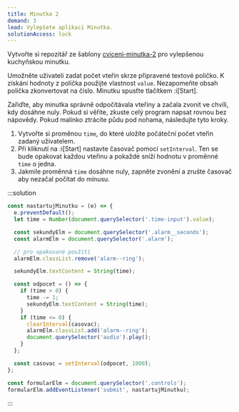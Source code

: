 ```yaml
---
title: Minutka 2
demand: 3
lead: Vylepšete aplikaci Minutka.
solutionAccess: lock
---
```


Vytvořte si repozitář ze šablony [cviceni-minutka-2](https://github.com/Czechitas-podklady-WEB/cviceni-minutka-2) pro vylepšenou kuchyňskou minutku.

Umožněte uživateli zadat počet vteřin skrze připravené textové poličko. K získání hodnoty z políčka použijte vlastnost `value`. Nezapomeňte obsah políčka zkonvertovat na číslo. Minutku spusťte tlačítkem :i[Start].

Zařiďte, aby minutka správně odpočítávala vteřiny a začala zvonit ve chvíli, kdy dosáhne nuly. Pokud si věříte, zkuste celý program napsat rovnou bez nápovědy. Pokud malinko ztrácíte půdu pod nohama, následujte tyto kroky.

1. Vytvořte si proměnou `time`, do které uložíte počáteční počet vteřin zadaný uživatelem.
1. Při kliknutí na :i[Start] nastavte časovač pomocí `setInterval`. Ten se bude opakovat každou vteřinu a pokaždé sníží hodnotu v proměnné `time` o jedna.
1. Jakmile proměnná `time` dosáhne nuly, zapněte zvonění a zrušte časovač aby nezačal počítat do mínusu.

:::solution

```js
const nastartujMinutku = (e) => {
  e.preventDefault();
  let time = Number(document.querySelector('.time-input').value);

  const sekundyElm = document.querySelector('.alarm__seconds');
  const alarmElm = document.querySelector('.alarm');

  // pro opakované použití
  alarmElm.classList.remove('alarm--ring');

  sekundyElm.textContent = String(time);

  const odpocet = () => {
    if (time > 0) {
      time -= 1;
      sekundyElm.textContent = String(time);
    }
    if (time <= 0) {
      clearInterval(casovac);
      alarmElm.classList.add('alarm--ring');
      document.querySelector('audio').play();
    }
  };

  const casovac = setInterval(odpocet, 1000);
};

const formularElm = document.querySelector('.controls');
formularElm.addEventListener('submit', nastartujMinutku);
```

:::

